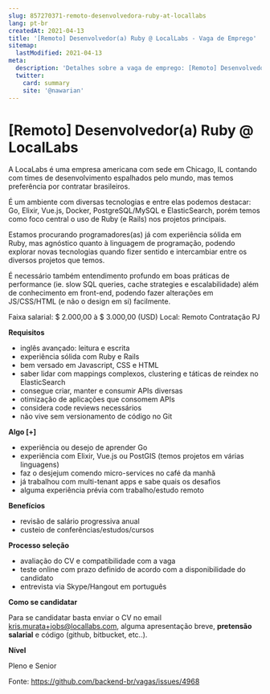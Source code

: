 ```yaml
---
slug: 857270371-remoto-desenvolvedora-ruby-at-locallabs
lang: pt-br
createdAt: 2021-04-13
title: '[Remoto] Desenvolvedor(a) Ruby @ LocalLabs - Vaga de Emprego'
sitemap:
  lastModified: 2021-04-13
meta:
  description: 'Detalhes sobre a vaga de emprego: [Remoto] Desenvolvedor(a) Ruby @ LocalLabs'
  twitter:
    card: summary
    site: '@nawarian'
---
```


# [Remoto] Desenvolvedor(a) Ruby @ LocalLabs

A LocaLabs é uma empresa americana com sede em Chicago, IL contando com times de desenvolvimento espalhados pelo mundo, mas temos preferência por contratar brasileiros.

É um ambiente com diversas tecnologias e entre elas podemos destacar: Go, Elixir, Vue.js, Docker, PostgreSQL/MySQL e ElasticSearch, porém temos como foco central o uso de Ruby (e Rails) nos projetos principais.

Estamos procurando programadores(as) já com experiência sólida em Ruby, mas agnóstico quanto à linguagem de programação, podendo explorar novas tecnologias quando fizer sentido e intercambiar entre os diversos projetos que temos.

 É necessário também entendimento profundo em boas práticas de performance (ie. slow SQL queries, cache strategies e escalabilidade) além de conhecimento em front-end, podendo fazer alterações em JS/CSS/HTML (e não o design em si) facilmente.

Faixa salarial: $ 2.000,00 à $ 3.000,00 (USD)
Local: Remoto
Contratação PJ

**Requisitos**

- inglês avançado: leitura e escrita
- experiência sólida com Ruby e Rails
- bem versado em Javascript, CSS e HTML
- saber lidar com mappings complexos, clustering e táticas de reindex no ElasticSearch
- consegue criar, manter e consumir APIs diversas
- otimização de aplicações que consomem APIs
- considera code reviews necessários
- não vive sem versionamento de código no Git

**Algo [+]**

- experiência ou desejo de aprender Go
- experiência com Elixir, Vue.js ou PostGIS (temos projetos em várias linguagens)
- faz o desjejum comendo micro-services no café da manhã
- já trabalhou com multi-tenant apps e sabe quais os desafios
- alguma experiência prévia com trabalho/estudo remoto 

**Benefícios**

- revisão de salário progressiva anual
- custeio de conferências/estudos/cursos

**Processo seleção**

- avaliação do CV e compatibilidade com a vaga
- teste online com prazo definido de acordo com a disponibilidade do candidato
- entrevista via Skype/Hangout em português


**Como se candidatar**

Para se candidatar basta enviar o CV no email kris.murata+jobs@locallabs.com, alguma apresentação breve, **pretensão salarial** e código (github, bitbucket, etc..).

**Nível**

Pleno e Senior

Fonte: https://github.com/backend-br/vagas/issues/4968